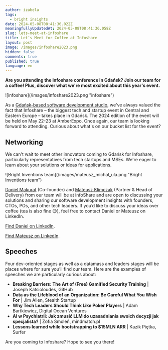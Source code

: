 ```yaml
---
author: izabela
tags:
  - bright insights
date: 2024-05-08T08:41:36.022Z
meaningfullyUpdatedAt: 2024-05-08T08:41:36.058Z
slug: lets-meet-at-infoshare
title: Let’s Meet for Coffee at Infoshare
layout: post
image: /images/infoshare2023.png
hidden: false
comments: true
published: true
language: en
---
```

**Are you attending the Infoshare conference in Gdańsk? Join our team for a coffee! Plus, discover what we're most excited about this year's event.**

<div className="image">![infoshare](/images/infoshare2023.png "infoshare")</div>

As a [Gdańsk-based software development studio](/our-areas/gdansk-software-company/), we've always valued the fact that Infoshare – the biggest tech and startup event in Central and Eastern Europe – takes place in Gdańsk. The 2024 edition of the event will be held on May 22-23 at AmberExpo. Once again, our team is looking forward to attending. Curious about what's on our bucket list for the event?

## Networking

We can't wait to meet other innovators coming to Gdańsk for Infoshare, particularly representatives from tech startups and MSEs. We're eager to learn about your solutions or ideas for applications.

<div className="image">![Bright Inventions team](/images/mateusz_michal_ula.png "Bright Inventions team")</div>

[Daniel Makurat](https://www.linkedin.com/in/daniel-makurat-b7b5a026/) (Co-founder) and [Mateusz Klimczak](https://www.linkedin.com/in/klimczak-mateusz/) (Partner & Head of Delivery) from our team will be at infoShare and are open to discussing your solutions and sharing our software development insights with founders, CTOs, POs, and other tech leaders. If you’d like to discuss your ideas over coffee (tea is also fine 😉), feel free to contact Daniel or Mateusz on LinkedIn.

[Find Daniel on LinkedIn](https://www.linkedin.com/in/daniel-makurat-b7b5a026/).

[Find Mateusz on LinkedIn](https://www.linkedin.com/in/klimczak-mateusz/).

## Speeches

Four dev-oriented stages as well as a datamass and leaders stages will be places where for sure you’ll find our team. Here are the examples of speeches we are particularly curious about:

* **Breaking Barriers: The Art of (Free) Gamified Security Training** | Joseph Katsioloudes, GitHub
* **Data as the Lifeblood of an Organization: Be Careful What You Wish For** | Jim Allen, Stealth Startup
* **Why Tech Leaders Should Think Like Poker Players** | Adam Bartkiewicz, Digital Ocean Ventures
* **AI w Psychiatrii: Jak zmusić LLM do uzasadniania swoich decyzji jak specjalista?** | Zofia Smoleń, mindmatch.pl
* **Lessons learned while bootstrapping to $15MLN ARR**  | Kazik Piętka, Surfer

Are you coming to Infoshare? Hope to see you there!